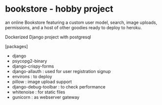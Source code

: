 # bookstore - hobby project

an online Bookstore featuring a custom user model, search, image uploads, permissions, and a host of other goodies ready to deploy to heroku.

Dockerized Django project with postgresql

[packages]

* django 
* psycopg2-binary 
* django-crispy-forms 
* django-allauth : used for user registration signup
* environs : to deploy
* pillow : image upload support
* django-debug-toolbar : to check performance 
* whitenoise : for static files
* gunicorn : as webserver gateway
